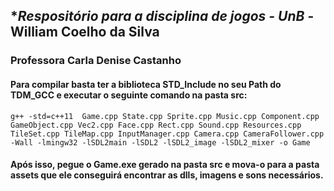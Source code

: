 ## **Respositório para a disciplina de jogos - UnB* - William Coelho da Silva

### Professora Carla Denise Castanho


#### Para compilar basta ter a biblioteca STD_Include no seu Path do TDM_GCC e executar o seguinte comando na pasta **src**: 

``` 
g++ -std=c++11  Game.cpp State.cpp Sprite.cpp Music.cpp Component.cpp GameObject.cpp Vec2.cpp Face.cpp Rect.cpp Sound.cpp Resources.cpp TileSet.cpp TileMap.cpp InputManager.cpp Camera.cpp CameraFollower.cpp -Wall -lmingw32 -lSDL2main -lSDL2 -lSDL2_image -lSDL2_mixer -o Game
```
#### Após isso, pegue o **Game.exe** gerado na pasta **src** e mova-o para a pasta **assets** que ele conseguirá encontrar as dlls, imagens e sons necessários.